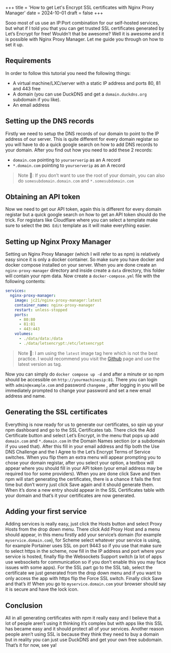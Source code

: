 +++
title = 'How to get Let's Encrypt SSL certificates with Nginx Proxy Manager'
date = 2024-10-01
draft = false
+++

Sooo most of us use an IP:Port combination for our self-hosted services, but what if I told you that you can get trusted SSL certificates generated by Let’s Encrypt for free! Wouldn’t that be awesome? Well it is awesome and it is possible with Nginx Proxy Manager. Let me guide you through on how to set it up.

## Requirements

In order to follow this tutorial you need the following things:

- A virtual machine/LXC/server with a static IP address and ports 80, 81 and 443 free
- A domain (you can use DuckDNS and get a `domain.duckdns.org` subdomain if you like).
- An email address

## Setting up the DNS records

Firstly we need to setup the DNS records of our domain to point to the IP address of our server. This is quite different for every domain registar so you will have to do a quick google search on how to add DNS records to your domain. After you find out how you need to add these 2 records:

- `domain.com` pointing to `yourserverip` as an A record
- `*.domain.com` pointing to `yourserverip` as an A record

> Note 📝: If you don’t want to use the root of your domain, you can also do `somesubdomain.domain.com` and `*.somesubdomain.com`

## Obtaining an API token

Now we need to get our API token, again this is different for every domain registar but a quick google search on how to get an API token should do the trick. For registars like Cloudflare where you can select a template make sure to select the `DNS Edit` template as it will make everything easier.

## Setting up Nginx Proxy Manager

Setting un Nginx Proxy Manager (which I will refer to as npm) is relatively easy since it is only a docker container. So make sure you have docker and docker compose installed on your server. When you are done create an `nginx-proxy-manager` directory and inside create a `data` directory, this folder will contain your npm data. Now create a `docker-compose.yml` file with the following contents:

```yaml
services:
  nginx-proxy-manager:
    image: jc21/nginx-proxy-manager:latest
    container_name: nginx-proxy-manager
    restart: unless-stopped
    ports:
      - 80:80
      - 81:81
      - 443:443
    volumes:
      - ./data/data:/data
      - ./data/letsencrypt:/etc/letsencrypt
```

> Note 📝: I am using the `latest` image tag here which is not the best practice. I would recommend you visit the [Github](https://github.com/NginxProxyManager/nginx-proxy-manager) page and use the latest version as tag.

Now you can simply do `docker compose up -d` and after a minute or so npm should be accessible on `http://yourmachinesip:81`. There you can login with `admin@example.com` and password `changeme` , after logging in you will be immediately prompted to change your password and set a new email address and name.

## Generating the SSL certificates

Everything is now ready for us to generate our certificates, so spin up your npm dashboard and go to the SSL Certificates tab. There click the Add Certificate button and select Let’s Encrypt, in the menu that pops up add `domain.com` and `*.domain.com` in the Domain Names section (or a subdomain if you used that). After this fill in your email address and flip both the Use DNS Challenge and the I Agree to the Let’s Encrypt Terms of Service switches. When you flip them an extra menu will appear prompting you to chose your domain registar, after you select your option, a textbox will appear where you should fill in your API token (your email address may be required too for some providers). When you are done click Save and then npm will start generating the certificates, there is a chance it fails the first time but don’t worry just click Save again and it should generate them. When it’s done a new entry should appear in the SSL Certificates table with your domain and that’s it your certificates are now generated.

## Adding your first service

Adding services is really easy, just click the Hosts button and select Proxy Hosts from the drop down menu. There click Add Proxy Host and a menu should appear, in this menu firstly add your service’s domain (for example `myservice.domain.com`), for Scheme select whatever your service is using, for example Portainer uses SSL on port 9443 so if you use that make sure to select https in the scheme, now fill in the IP address and port where your service is hosted, finally flip the Websockets Support switch (a lot of apps use websockets for communication so if you don’t enable this you may face issues with some apps). For the SSL part go to the SSL tab, select the certificate we just generated from the drop down menu and if you want to only access the app with https flip the Force SSL switch. Finally click Save and that’s it! When you go to `myservice.domain.com` your browser should say it is secure and have the lock icon.

## Conclusion

All in all generating certificates with npm it really easy and I believe that a lot of people aren’t using it thinking it’s complex but with apps like this SSL has became easy and it should protect all of your services. Another reason people aren’t using SSL is because they think they need to buy a domain but in reality you can just use DuckDNS and get your own free subdomain. That’s it for now, see ya!
